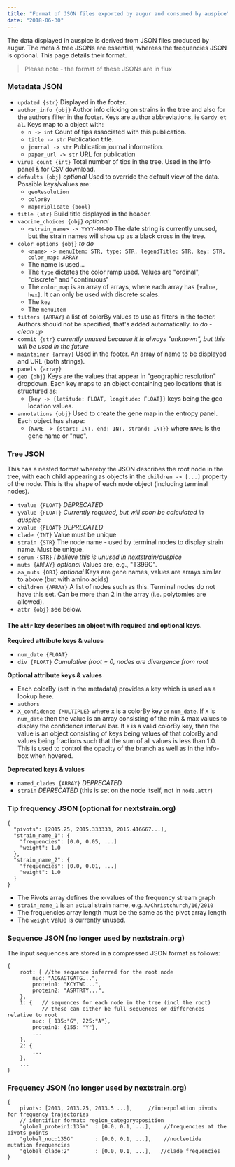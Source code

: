 ```yaml
---
title: "Format of JSON files exported by augur and consumed by auspice"
date: "2018-06-30"
---
```


The data displayed in auspice is derived from JSON files produced by augur.
The meta & tree JSONs are essential, whereas the frequencies JSON is optional.
This page details their format.

> Please note - the format of these JSONs are in flux

### Metadata JSON

  * `updated {str}` Displayed in the footer.
  * `author_info {obj}` Author info clicking on strains in the tree and also for the authors filter in the footer. Keys are author abbreviations, ie `Gardy et al`. Keys map to a object with:
    * `n -> int` Count of tips associated with this publication.
    * `title -> str` Publication title.
    * `journal -> str` Publication journal information.
    * `paper_url -> str` URL for publication
  * `virus_count {int}` Total number of tips in the tree. Used in the Info panel & for CSV download.
  * `defaults {obj}` _optional_ Used to override the default view of the data. Possible keys/values are:
    * `geoResolution`
    * `colorBy`
    * `mapTriplicate {bool}`
  * `title {str}` Build title displayed in the header.
  * `vaccine_choices {obj}` _optional_
    * `<strain_name> -> YYYY-MM-DD` The date string is currently unused, but the strain names will show up as a black cross in the tree.
  * `color_options {obj}`  _to do_
    * `<name> -> menuItem: STR, type: STR, legendTitle: STR, key: STR, color_map: ARRAY`
    * The name is used...
    * The `type` dictates the color ramp used. Values are "ordinal", "discrete" and "continuous"
    * The `color_map` is an array of arrays, where each array has `[value, hex]`. It can only be used with discrete scales.
    * The `key`
    * The `menuItem`
  * `filters {ARRAY}` a list of colorBy values to use as filters in the footer. Authors should not be specified, that's added automatically. _to do - clean up_
  * `commit {str}` _currently unused because it is always "unknown", but this will be used in the future_
  * `maintainer {array}` Used in the footer. An array of name to be displayed and URL (both strings).
  * `panels {array}`
  * `geo {obj}` Keys are the values that appear in "geographic resolution" dropdown. Each key maps to an object containing geo locations that is structured as:
    * `{key -> {latitude: FLOAT, longitude: FLOAT}}` keys being the geo location values.
  * `annotations {obj}` Used to create the gene map in the entropy panel. Each object has shape:
    * `{NAME -> {start: INT, end: INT, strand: INT}}` where `NAME` is the gene name or "nuc".

### Tree JSON

This has a nested format whereby the JSON describes the root node in the tree, with each child appearing as objects in the `children -> [...]` property of the node. This is the shape of each node object (including terminal nodes).
  * `tvalue {FLOAT}` _DEPRECATED_
  * `yvalue {FLOAT}` _Currently required, but will soon be calculated in auspice_
  * `xvalue {FLOAT}` _DEPRECATED_
  * `clade {INT}` Value must be unique
  * `strain {STR}` The node name - used by terminal nodes to display strain name. Must be unique.
  * `serum {STR}` _I believe this is unused in nextstrain/auspice_
  * `muts {ARRAY}` _optional_ Values are, e.g., "T399C".
  * `aa_muts {OBJ}` _optional_ Keys are gene names, values are arrays similar to above (but with amino acids)
  * `children {ARRAY}` A list of nodes such as this. Terminal nodes do not have this set. Can be more than 2 in the array (i.e. polytomies are allowed).
  * `attr {obj}` see below.

#### The `attr` key describes an object with required and optional keys.

**Required attribute keys & values**
  * `num_date {FLOAT}`
  * `div {FLOAT}` _Cumulative (root = 0, nodes are divergence from root_


**Optional attribute keys & values**
  * Each colorBy (set in the metadata) provides a key which is used as a lookup here.
  * `authors`
  * `X_confidence {MULTIPLE}` where x is a colorBy key or `num_date`.
  If `X` is `num_date` then the value is an array consisting of the min & max values to display the confidence interval bar.
  If `X` is a valid colorBy key, then the value is an object consisting of keys being values of that colorBy and values being fractions such that the sum of all values is less than 1.0. This is used to control the opacity of the branch as well as in the info-box when hovered.

**Deprecated keys & values**
  * `named_clades {ARRAY}` _DEPRECATED_
  * `strain` _DEPRECATED_ (this is set on the node itself, not in `node.attr`)

### Tip frequency JSON (optional for nextstrain.org)

```
{
  "pivots": [2015.25, 2015.333333, 2015.416667...],
  "strain_name_1": {
    "frequencies": [0.0, 0.05, ...]
    "weight": 1.0
  },
  "strain_name_2": {
    "frequencies": [0.0, 0.01, ...]
    "weight": 1.0
  }
}
```
* The Pivots array defines the x-values of the frequency stream graph
* `strain_name_1` is an actual strain name, e.g. `A/Christchurch/16/2010`
* The frequencies array length must be the same as the pivot array length
* The `weight` value is currently unused.

### Sequence JSON (no longer used by nextstrain.org)

The input sequences are stored in a compressed JSON format as follows:
```
{
    root: { //the sequence inferred for the root node
        nuc: "ACGAGTGATG...",
        protein1: "KCYTWD...",
        protein2: "ASRTRTY...",
    },
    1: {   // sequences for each node in the tree (incl the root)
           // these can either be full sequences or differences relative to root
        nuc: { 135:"G", 225:"A"},
        protein1: {155: "Y"},
        ...
    },
    2: {
        ...
    },
    ...
}
```

### Frequency JSON (no longer used by nextstrain.org)

```
{
    pivots: [2013, 2013.25, 2013.5 ...],     //interpolation pivots for frequency trajectories
    // identifier format: region_category:position
    "global_protein1:135Y"  : [0.0, 0.1, ...],    //frequencies at the pivots points
    "global_nuc:135G"       : [0.0, 0.1, ...],    //nucleotide mutation frequencies
    "global_clade:2"        : [0.0, 0.1, ...],   //clade frequencies
}
```
